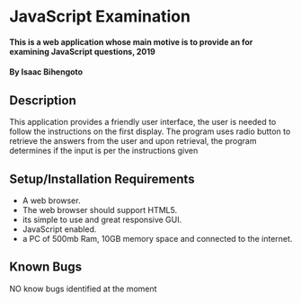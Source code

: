# JavaScript Examination

#### This is a web application whose main motive is to provide an for examining JavaScript questions, 2019

#### By **Isaac Bihengoto**

## Description

This application provides a friendly user interface, the user is needed to follow the instructions on the first display.
The program uses radio button to retrieve the answers from the user and upon retrieval, the program determines if the input is per the instructions given

## Setup/Installation Requirements

- A web browser.
- The web browser should support HTML5.
- its simple to use and great responsive GUI.
- JavaScript enabled.
- a PC of 500mb Ram, 10GB memory space and connected to the internet.

## Known Bugs

NO know bugs identified at the moment
